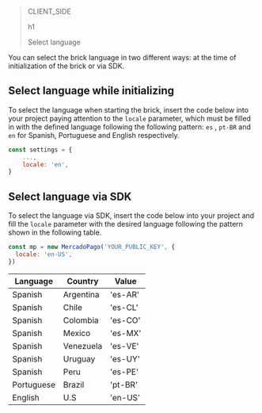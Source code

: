 > CLIENT_SIDE
>
> h1
>
> Select language

You can select the brick language in two different ways: at the time of initialization of the brick or via SDK.

## Select language while initializing

To select the language when starting the brick, insert the code below into your project paying attention to the `locale` parameter, which must be filled in with the defined language following the following pattern: `es` , `pt-BR` and `en` for Spanish, Portuguese and English respectively.

```javascript
const settings = {
    ...,
    locale: 'en',
}
```

## Select language via SDK

To select the language via SDK, insert the code below into your project and fill the `locale` parameter with the desired language following the pattern shown in the following table.

```javascript
const mp = new MercadoPago('YOUR_PUBLIC_KEY', {
  locale: 'en-US',
})
```

| Language | Country | Value |
|---|---|---|
| Spanish | Argentina | 'es-AR' |
| Spanish | Chile | 'es-CL' |
| Spanish | Colombia |  'es-CO' |
| Spanish | Mexico | ​​'es-MX' |
| Spanish | Venezuela | 'es-VE' |
| Spanish | Uruguay | 'es-UY' |
| Spanish | Peru | 'es-PE' |
| Portuguese | Brazil | 'pt-BR' |
| English | U.S | 'en-US' |
